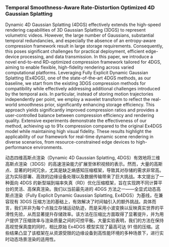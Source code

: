 ### Temporal Smoothness-Aware Rate-Distortion Optimized 4D Gaussian Splatting

Dynamic 4D Gaussian Splatting (4DGS) effectively extends the high-speed rendering capabilities of 3D Gaussian Splatting (3DGS) to represent volumetric videos. However, the large number of Gaussians, substantial temporal redundancies, and especially the absence of an entropy-aware compression framework result in large storage requirements. Consequently, this poses significant challenges for practical deployment, efficient edge-device processing, and data transmission. In this paper, we introduce a novel end-to-end RD-optimized compression framework tailored for 4DGS, aiming to enable flexible, high-fidelity rendering across varied computational platforms. Leveraging Fully Explicit Dynamic Gaussian Splatting (Ex4DGS), one of the state-of-the-art 4DGS methods, as our baseline, we start from the existing 3DGS compression methods for compatibility while effectively addressing additional challenges introduced by the temporal axis. In particular, instead of storing motion trajectories independently per point, we employ a wavelet transform to reflect the real-world smoothness prior, significantly enhancing storage efficiency. This approach yields significantly improved compression ratios and provides a user-controlled balance between compression efficiency and rendering quality. Extensive experiments demonstrate the effectiveness of our method, achieving up to 91x compression compared to the original Ex4DGS model while maintaining high visual fidelity. These results highlight the applicability of our framework for real-time dynamic scene rendering in diverse scenarios, from resource-constrained edge devices to high-performance environments.

动态四维高斯点渲染（Dynamic 4D Gaussian Splatting, 4DGS）有效地将三维高斯点渲染（3DGS）的高速渲染能力扩展至体积视频的表示。然而，大量的高斯点、显著的时间冗余，尤其是缺乏熵感知压缩框架，导致其对存储的需求非常高。这为实际部署、高效的边缘设备处理以及数据传输带来了巨大挑战。本文提出了一种面向 4DGS 的新型端到端率失真（RD）优化压缩框架，旨在实现跨不同计算平台的灵活、高保真渲染。我们以当前最先进的 4DGS 方法之一——全显式动态高斯点渲染（Fully Explicit Dynamic Gaussian Splatting, Ex4DGS）为基线，在兼容现有 3DGS 压缩方法的基础上，有效解决了时间轴引入的额外挑战。具体而言，我们并非为每个点独立存储运动轨迹，而是采用小波变换以反映真实世界的平滑性先验，从而显著提升存储效率。该方法在压缩比方面取得了显著提升，并为用户提供了压缩效率与渲染质量之间的可控平衡。大量实验表明，我们的方法在保持高视觉保真度的同时，相比原始 Ex4DGS 模型实现了最高可达 91 倍的压缩。这些结果凸显了该框架在从资源受限的边缘设备到高性能环境的多种场景下，进行实时动态场景渲染的适用性。
